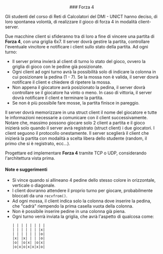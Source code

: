 <p align="center"> ### Forza 4 </p>

Gli studenti del corso di Reti di Calcolatori del DMI - UNICT hanno deciso, di loro spontanea volontà, di realizzare il gioco di forza 4 in modalità client-server.

Due macchine client si sfideranno tra di loro a fine di vincere una partita di **Forza 4**, con una griglia 6x7.
Il server dovrà gestire la partita, controllare l'eventuale vincitore e notificare i client sullo stato della partita.
Ad ogni turno:

- Il server prima invierà al client di turno lo stato del gioco, ovvero la griglia di gioco con le pedine già posizionate.
- Ogni client ad ogni turno avrà la possibilità solo di indicare la colonna in cui posizionare la pedina (1 - 7). Se la mossa non è valida, il server dovrà notificare il client e chiedere di ripetere la mossa.
- Non appena il giocatore avrà posizionato la pedina, il server dovrà controllare se il giocatore ha vinto o meno. In caso di vittoria, il server dovrà notificare il client e terminare la partita.
- Se non è più possibile fare mosse, la partita finisce in pareggio.

Il server dovrà memorizzare in una struct client il nome del giocatore e tutte le informazioni necessarie a comunicare con il client successivamente.
Notare che, massimo possono giocare solo 2 client a partita e il gioco inizierà solo quando il server avrà registrato (struct client) i due giocatori.
I client seguono il protocollo onestamente.
Il server sceglierà il client che inizierà la partita con modalità a scelta libera dello studente (random, il primo che si è registrato, ecc...).

Progettare ed implementare **Forza 4** tramite TCP o UDP, considerando l'architettura vista prima.

#### Note e suggerimenti

- Si vince quando si allineano 4 pedine dello stesso colore in orizzontale, verticale o diagonale.
- I client dovranno attendere il proprio turno per giocare, probabilmente bloccati da una `recvfrom()`.
- Ad ogni mossa, il client indica solo la colonna dove inserire la pedina, che "cadrà" riempendo la prima casella vuota della colonna.
- Non è possibile inserire pedine in una colonna già piena.
- Ogni turno verrà inviata la griglia, che avrà l'aspetto di qualcosa come:
  ```text
  | | | | | | | |
  | | | | | | |x|
  | | | | | | |o|
  |x| |x| | | |o|
  |o| |o|x| |o|x|
  |o|x|o|x|x|x|o|
  ```
